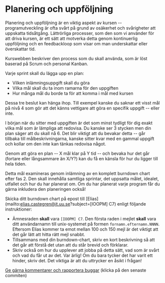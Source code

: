 # Planering och uppföljning

Planering och uppföljning är en viktig aspekt av kursen --
programutveckling är ofta svårt på grund av osäkerhet och
svårigheter att uppskatta tidsåtgång. Lättrörliga processer, som
den som vi använder för att driva kursen, är ett sätt att motverka
detta genom kontinuerlig uppföljning och en feedbackloop som visar
om man underskattar eller överskattar tid.

Kurswebben beskriver den process som du skall använda, som är löst
baserad på Scrum och personal Kanban.

Varje sprint skall du lägga upp en plan:

* Vilken inlämningsuppgift skall du göra
* Vilka mål skall du ta inom ramarna för den uppgiften
* Hur många mål du borde ta för att komma i mål med kursen

Dessa tre beslut kan hänga ihop. Till exempel kanske du saknar ett
visst mål på nivå 4 som gör att det känns vettigare att göra en
specifik uppgift -- eller inte.

I början när du sitter med uppgiften är det som minst tydligt för
dig exakt vilka mål som är lämpliga att redovisa. Du kanske ser 3
stycken men din plan säger att du skall nå 6. Det blir viktigt att
du bevakar detta -- går tillbaka till målbeskrivningarna, kanske
sitter kvar med en gammal uppgift och kollar om den inte kan
tänkas redovisa något.

Genom att göra en plan -- X mål klar på Y tid -- och bevaka hur
det går (fortare eller långsammare än X/Y?) kan du få en känsla
för hur du ligger till hela tiden.

Detta mål examineras genom inlämning av en komplett burndown chart
efter fas 2. Den skall innehålla samtliga sprintar, det uppsatta
målet, idealet, utfallet och hur du har planerat om. Om du har
planerat varje program får du gärna inkludera den planeringen
också!

Skicka ditt burndown chart på epost till
[Elias](mailto:elias.castegren@it.uu.se?subject=[IOOPM] C7) enligt
följande instruktioner:

* Ämnesraden **skall** vara `[IOOPM] C7`. Den första raden i
  mejlet **skall** vara ditt användarnamn till unix-systemet på
  formen `fornamn.efternamn.NNNN`. Eftersom Elias kommer ta emot
  mellan 100 och 150 mejl är det viktigt att det går lätt att
  hitta rätt mejl snabbt.
* Tillsammans med din burndown-chart, skriv en kort beskrivning så
  att det går att förstå det utan att du står brevid och
  förklarar.
* Skriv också om hur du upplever att jobba på detta sätt, vad som
  är svårt och vad du får ut av det. Var ärlig! Om du bara tycker
  det har varit ett hinder, skriv det. Det viktiga är att du
  uttrycker en åsikt i frågan!

[Ge gärna kommentarer och rapportera buggar](https://github.com/IOOPM-UU/achievements/commits/master/C7.md) (klicka på den senaste commiten)
